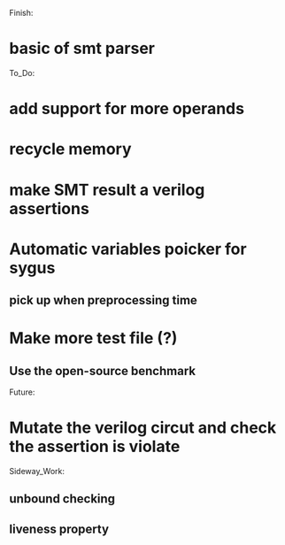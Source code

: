 Finish:
# basic of smt parser

To_Do:

# add support for more operands
# recycle memory


# make SMT result a verilog assertions

# Automatic variables poicker for sygus

## pick up when preprocessing time

#   Make more test file (?)
##  Use the open-source benchmark

Future:
#   Mutate the verilog circut and check the assertion is violate

Sideway_Work: 
##  unbound checking
##  liveness property